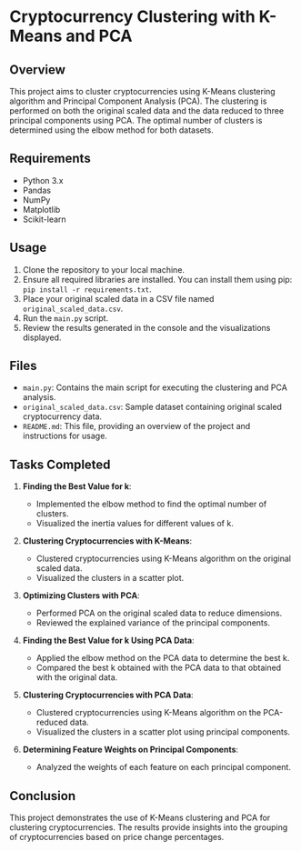 # Cryptocurrency Clustering with K-Means and PCA

## Overview
This project aims to cluster cryptocurrencies using K-Means clustering algorithm and Principal Component Analysis (PCA). The clustering is performed on both the original scaled data and the data reduced to three principal components using PCA. The optimal number of clusters is determined using the elbow method for both datasets.

## Requirements
- Python 3.x
- Pandas
- NumPy
- Matplotlib
- Scikit-learn

## Usage
1. Clone the repository to your local machine.
2. Ensure all required libraries are installed. You can install them using pip: `pip install -r requirements.txt`.
3. Place your original scaled data in a CSV file named `original_scaled_data.csv`.
4. Run the `main.py` script.
5. Review the results generated in the console and the visualizations displayed.

## Files
- `main.py`: Contains the main script for executing the clustering and PCA analysis.
- `original_scaled_data.csv`: Sample dataset containing original scaled cryptocurrency data.
- `README.md`: This file, providing an overview of the project and instructions for usage.

## Tasks Completed
1. **Finding the Best Value for k**:
   - Implemented the elbow method to find the optimal number of clusters.
   - Visualized the inertia values for different values of k.

2. **Clustering Cryptocurrencies with K-Means**:
   - Clustered cryptocurrencies using K-Means algorithm on the original scaled data.
   - Visualized the clusters in a scatter plot.

3. **Optimizing Clusters with PCA**:
   - Performed PCA on the original scaled data to reduce dimensions.
   - Reviewed the explained variance of the principal components.

4. **Finding the Best Value for k Using PCA Data**:
   - Applied the elbow method on the PCA data to determine the best k.
   - Compared the best k obtained with the PCA data to that obtained with the original data.

5. **Clustering Cryptocurrencies with PCA Data**:
   - Clustered cryptocurrencies using K-Means algorithm on the PCA-reduced data.
   - Visualized the clusters in a scatter plot using principal components.

6. **Determining Feature Weights on Principal Components**:
   - Analyzed the weights of each feature on each principal component.

## Conclusion
This project demonstrates the use of K-Means clustering and PCA for clustering cryptocurrencies. The results provide insights into the grouping of cryptocurrencies based on price change percentages.